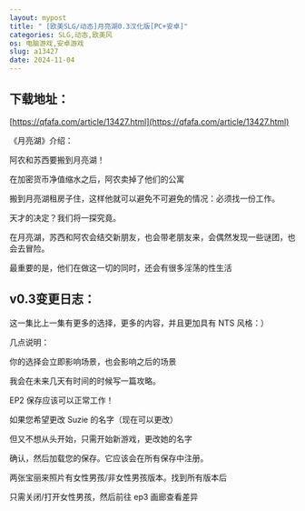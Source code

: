```yaml
---
layout: mypost
title: " [欧美SLG/动态]月亮湖0.3汉化版[PC+安卓]"
categories: SLG,动态,欧美风
os: 电脑游戏,安卓游戏
slug: a13427
date: 2024-11-04
---
```


## 下载地址：

[https://qfafa.com/article/13427.html](https://qfafa.com/article/13427.html)

《月亮湖》介绍：

阿农和苏西要搬到月亮湖！

在加密货币净值缩水之后，阿农卖掉了他们的公寓

搬到月亮湖租房子住，这样他就可以避免不可避免的情况：必须找一份工作。

天才的决定？我们将一探究竟。

在月亮湖，苏西和阿农会结交新朋友，也会带老朋友来，会偶然发现一些谜团，也会去冒险。

最重要的是，他们在做这一切的同时，还会有很多淫荡的性生活

## v0.3变更日志：

这一集比上一集有更多的选择，更多的内容，并且更加具有 NTS 风格：）

几点说明：

你的选择会立即影响场景，也会影响之后的场景

我会在未来几天有时间的时候写一篇攻略。

EP2 保存应该可以正常工作！

如果您希望更改 Suzie 的名字（现在可以更改）

但又不想从头开始，只需开始新游戏，更改她的名字

确认，然后加载您的保存。它应该会在所有保存中注册。

两张宝丽来照片有女性男孩/非女性男孩版本。找到所有版本后

只需关闭/打开女性男孩，然后前往 ep3 画廊查看差异